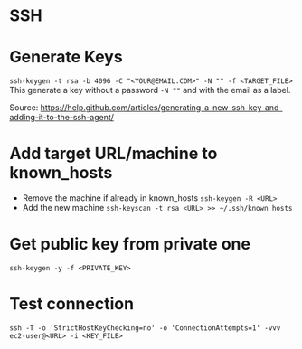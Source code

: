 SSH
=====

# Generate Keys
`ssh-keygen -t rsa -b 4096 -C "<YOUR@EMAIL.COM>" -N "" -f <TARGET_FILE>`
This generate a key without a password `-N ""` and with the email as a label.

Source: https://help.github.com/articles/generating-a-new-ssh-key-and-adding-it-to-the-ssh-agent/

# Add target URL/machine to known_hosts
- Remove the machine if already in known_hosts `ssh-keygen -R <URL>`
- Add the new machine `ssh-keyscan -t rsa <URL> >> ~/.ssh/known_hosts`

# Get public key from private one
`ssh-keygen -y -f <PRIVATE_KEY>`

# Test connection
`ssh -T -o 'StrictHostKeyChecking=no' -o 'ConnectionAttempts=1' -vvv ec2-user@<URL> -i <KEY_FILE>`

